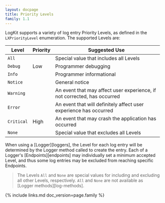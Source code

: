 ```yaml
---
layout: docpage
title: Priority Levels
family: 1.1
---
```


LogKit supports a variety of log entry Priority Levels, as defined in the `LXPriorityLevel` enumeration. The supported Levels are:

Level      | Priority | Suggested Use
---------- | -------- | ------------------------------------------------------------------------
`All`      |          | Special value that includes all Levels
`Debug`    | Low      | Programmer debugging
`Info`     |          | Programmer informational
`Notice`   |          | General notice
`Warning`  |          | An event that may affect user experience, if not corrected, has occurred
`Error`    |          | An event that will definitely affect user experience has occurred
`Critical` | High     | An event that may crash the application has occurred
`None`     |          | Special value that excludes all Levels

When using a [Logger][loggers], the Level for each log entry will be determined by the Logger method called to create the entry. Each of a Logger's [Endpoints][endpoints] may individually set a minimum accepted Level, and thus some log entries may be excluded from reaching specific Endpoints.

> The Levels `All` and `None` are special values for including and excluding all other Levels, respectively. `All` and `None` are not available as [Logger methods][log-methods].

{% include links.md doc_version=page.family %}
